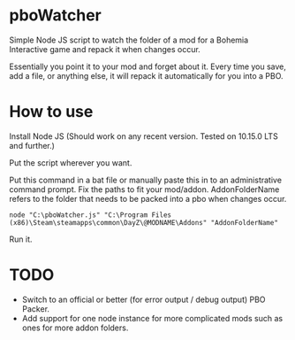 # pboWatcher
Simple Node JS script to watch the folder of a mod for a Bohemia Interactive game and repack it when changes occur. 

Essentially you point it to your mod and forget about it. Every time you save, add a file, or anything else, it will repack it automatically for you into a PBO. 

# How to use
Install Node JS (Should work on any recent version. Tested on 10.15.0 LTS and further.)

Put the script wherever you want. 

Put this command in a bat file or manually paste this in to an administrative command prompt. Fix the paths to fit your mod/addon.
AddonFolderName refers to the folder that needs to be packed into a pbo when changes occur.


`node "C:\pboWatcher.js" "C:\Program Files (x86)\Steam\steamapps\common\DayZ\@MODNAME\Addons" "AddonFolderName"`

Run it. 

# TODO
* Switch to an official or better (for error output / debug output) PBO Packer.
* Add support for one node instance for more complicated mods such as ones for more addon folders.

